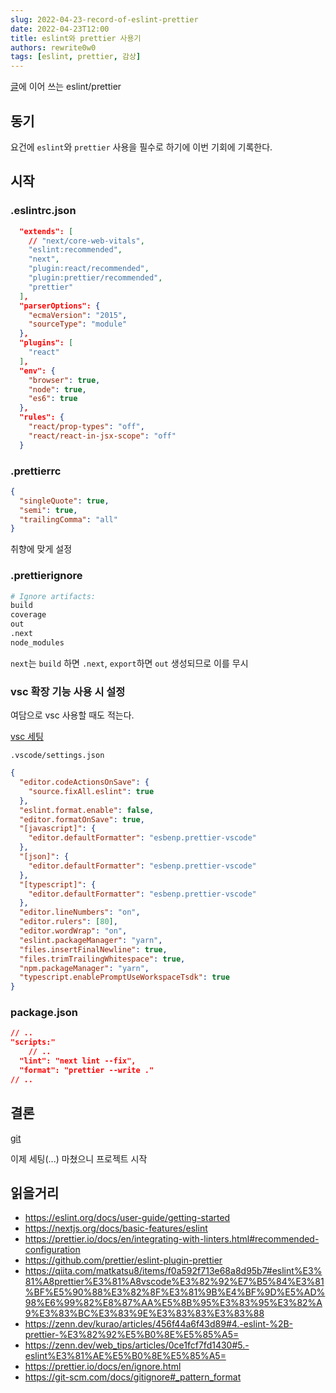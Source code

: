 ```yaml
---
slug: 2022-04-23-record-of-eslint-prettier
date: 2022-04-23T12:00
title: eslint와 prettier 사용기
authors: rewrite0w0
tags: [eslint, prettier, 감상]
---
```


[글](/blog/2022-04-23-record-of-github-action)에 이어 쓰는 eslint/prettier

## 동기

요건에 `eslint`와 `prettier` 사용을 필수로 하기에 이번 기회에 기록한다.

## 시작

### .eslintrc.json

```json
  "extends": [
    // "next/core-web-vitals",
    "eslint:recommended",
    "next",
    "plugin:react/recommended",
    "plugin:prettier/recommended",
    "prettier"
  ],
  "parserOptions": {
    "ecmaVersion": "2015",
    "sourceType": "module"
  },
  "plugins": [
    "react"
  ],
  "env": {
    "browser": true,
    "node": true,
    "es6": true
  },
  "rules": {
    "react/prop-types": "off",
    "react/react-in-jsx-scope": "off"
  }
```

### .prettierrc

```json
{
  "singleQuote": true,
  "semi": true,
  "trailingComma": "all"
}
```

취향에 맞게 설정

### .prettierignore

```bash
# Ignore artifacts:
build
coverage
out
.next
node_modules
```

`next`는 `build` 하면 `.next`, `export`하면 `out` 생성되므로 이를 무시

### vsc 확장 기능 사용 시 설정

여담으로 vsc 사용할 때도 적는다.

[vsc 세팅](/blog/setting-vsc-and-git)

`.vscode/settings.json`

```json
{
  "editor.codeActionsOnSave": {
    "source.fixAll.eslint": true
  },
  "eslint.format.enable": false,
  "editor.formatOnSave": true,
  "[javascript]": {
    "editor.defaultFormatter": "esbenp.prettier-vscode"
  },
  "[json]": {
    "editor.defaultFormatter": "esbenp.prettier-vscode"
  },
  "[typescript]": {
    "editor.defaultFormatter": "esbenp.prettier-vscode"
  },
  "editor.lineNumbers": "on",
  "editor.rulers": [80],
  "editor.wordWrap": "on",
  "eslint.packageManager": "yarn",
  "files.insertFinalNewline": true,
  "files.trimTrailingWhitespace": true,
  "npm.packageManager": "yarn",
  "typescript.enablePromptUseWorkspaceTsdk": true
}
```

### package.json

```json
// ..
"scripts:"
    // ..
  "lint": "next lint --fix",
  "format": "prettier --write ."
// ..
```

## 결론

[git](https://github.com/rewrite0w0/yumemi-frontend-test/tree/f26a4773063aa7a34a4aa75f46ed10d8f7fa7b07)

이제 세팅(...) 마쳤으니 프로젝트 시작

## 읽을거리

- https://eslint.org/docs/user-guide/getting-started
- https://nextjs.org/docs/basic-features/eslint
- https://prettier.io/docs/en/integrating-with-linters.html#recommended-configuration
- https://github.com/prettier/eslint-plugin-prettier
- https://qiita.com/matkatsu8/items/f0a592f713e68a8d95b7#eslint%E3%81%A8prettier%E3%81%A8vscode%E3%82%92%E7%B5%84%E3%81%BF%E5%90%88%E3%82%8F%E3%81%9B%E4%BF%9D%E5%AD%98%E6%99%82%E8%87%AA%E5%8B%95%E3%83%95%E3%82%A9%E3%83%BC%E3%83%9E%E3%83%83%E3%83%88
- https://zenn.dev/kurao/articles/456f44a6f43d89#4.-eslint-%2B-prettier-%E3%82%92%E5%B0%8E%E5%85%A5=
- https://zenn.dev/web_tips/articles/0ce1fcf7fd1430#5.-eslint%E3%81%AE%E5%B0%8E%E5%85%A5=
- https://prettier.io/docs/en/ignore.html
- https://git-scm.com/docs/gitignore#_pattern_format
